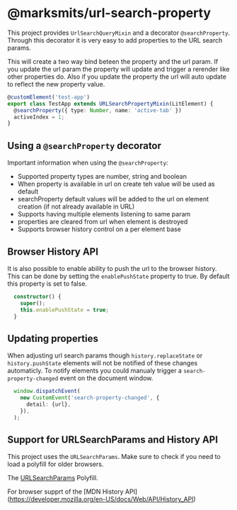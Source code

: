 # @marksmits/url-search-property

This project provides `UrlSearchQueryMixin` and a decorator `@searchProperty`. Through this decorator it is very easy to add properties to the URL search params. 

This will create a two way bind beteen the property and the url param. If you update the url param the property will update and trigger a rerender like other properties do. Also if you update the property the url will auto update to reflect the new property value. 

```ts
@customElement('test-app')
export class TestApp extends URLSearchPropertyMixin(LitElement) {
  @searchProperty({ type: Number, name: 'active-tab' })
  activeIndex = 1;
}
```

## Using a `@searchProperty` decorator

Important information when using the `@searchProperty`:

- Supported property types are number, string and boolean
- When property is available in url on create teh value will be used as default
- searchProperty default values will be added to the url on element creation (if not already available in URL)
- Supports having multiple elements listening to same param
- properties are cleared from url when element is destroyed
- Supports browser history control on a per element base

## Browser History API

It is also possible to enable ability to push the url to the browser history. This can be done by setting the `enablePushState` property to true. By default this property is set to false.

```ts
  constructor() {
    super();
    this.enablePushState = true;
  }
```

## Updating properties

When adjusting url search params though `history.replaceState` or `history.pushState` elements will not be notified of these changes automaticly. To notify elements you could manualy trigger a `search-property-changed` event on the document window.

```ts
  window.dispatchEvent(
    new CustomEvent('search-property-changed', {
      detail: {url},
    }),
  );
```

## Support for URLSearchParams and History API

This project uses the `URLSearchParams`. Make sure to check if you need to load a polyfill for older browsers.

The [URLSearchParams](https://github.com/ungap/url-search-params) Polyfill.

For browser supprt of the [MDN History API] (https://developer.mozilla.org/en-US/docs/Web/API/History_API)
